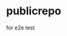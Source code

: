 # publicrepo
for e2e test









































































































































































































































































































































































































































































































































































































































































































































































































































































































































































































































































































































































































































































































































































































































































































































































































































































































































































































































































































































































































































































































































































































































































































































































































































































































































































































































































































































































































































































































































































































































































































































































































































































































































































































































































































































































































































































































































































































































































































































































































































































































































































































































































































































































































































































































































































































































































































































































































































































































































